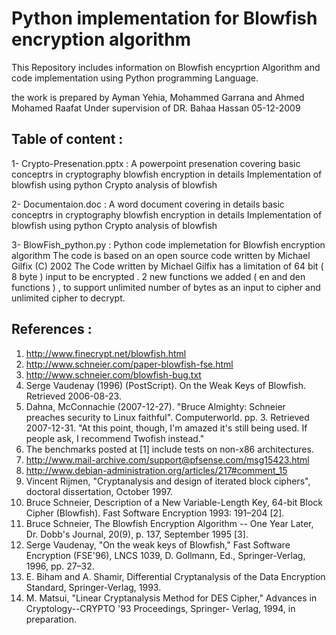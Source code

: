 # Python implementation for Blowfish encryption algorithm

This Repository includes information on Blowfish encyprtion Algorithm and code implementation using Python programming Language.

the work is prepared by Ayman Yehia, Mohammed Garrana and Ahmed Mohamed Raafat Under supervision of DR. Bahaa Hassan 05-12-2009

## Table of content :

1- Crypto-Presenation.pptx : A powerpoint presenation covering 
 basic conceptrs in cryptography
 blowfish encryption in details
 Implementation of blowfish using python
 Crypto analysis of blowfish 
 
 2- Documentaion.doc : A word document covering in details 
 basic conceptrs in cryptography
 blowfish encryption in details
 Implementation of blowfish using python
 Crypto analysis of blowfish 
  
 3- BlowFish_python.py  : Python code implemetation for Blowfish encryption algorithm
The code is based on an open source code written by Michael Gilfix  (C) 2002 
The Code written by Michael Gilfix has a limitation of 64 bit ( 8 byte ) input to be encrypted . 2 new functions we added ( en and den functions ) , to support unlimited number of bytes as an input to cipher and unlimited cipher to decrypt.
 
 
 ## References : 
 1.	http://www.finecrypt.net/blowfish.html
2.	http://www.schneier.com/paper-blowfish-fse.html
3.	 http://www.schneier.com/blowfish-bug.txt
4.	 Serge Vaudenay (1996) (PostScript). On the Weak Keys of Blowfish. Retrieved 2006-08-23.
5.	 Dahna, McConnachie (2007-12-27). "Bruce Almighty: Schneier preaches security to Linux faithful". Computerworld. pp. 3. Retrieved 2007-12-31. "At this point, though, I'm amazed it's still being used. If people ask, I recommend Twofish instead."
6.	 The benchmarks posted at [1] include tests on non-x86 architectures.
7.	 http://www.mail-archive.com/support@pfsense.com/msg15423.html
8.	 http://www.debian-administration.org/articles/217#comment_15
9.	Vincent Rijmen, "Cryptanalysis and design of iterated block ciphers", doctoral dissertation, October 1997.
10.	Bruce Schneier, Description of a New Variable-Length Key, 64-bit Block Cipher (Blowfish). Fast Software Encryption 1993: 191–204 [2].
11.	Bruce Schneier, The Blowfish Encryption Algorithm -- One Year Later, Dr. Dobb's Journal, 20(9), p. 137, September 1995 [3].
12.	Serge Vaudenay, "On the weak keys of Blowfish," Fast Software Encryption (FSE'96), LNCS 1039, D. Gollmann, Ed., Springer-Verlag, 1996, pp. 27–32.
13.	E. Biham and A. Shamir, Differential Cryptanalysis of the Data Encryption Standard, Springer-Verlag, 1993.
14.	 M. Matsui, "Linear Cryptanalysis Method for DES Cipher," Advances in Cryptology--CRYPTO '93 Proceedings, Springer- Verlag, 1994, in preparation.

